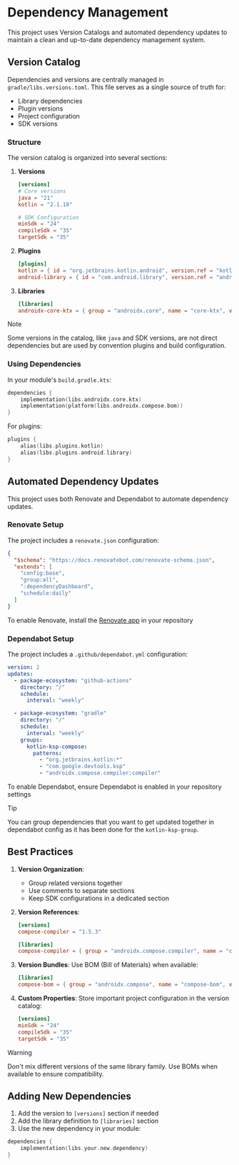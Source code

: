 # Dependency Management

This project uses Version Catalogs and automated dependency updates to maintain a clean and
up-to-date dependency management system.

## Version Catalog

Dependencies and versions are centrally managed in `gradle/libs.versions.toml`. This file serves as
a single source of truth for:

- Library dependencies
- Plugin versions
- Project configuration
- SDK versions

### Structure

The version catalog is organized into several sections:

1. **Versions**

	```toml
	[versions]
	# Core versions
	java = "21"
	kotlin = "2.1.10"
	
	# SDK Configuration
	minSdk = "24"
	compileSdk = "35"
	targetSdk = "35"
	```

2. **Plugins**

	```toml
	[plugins]
	kotlin = { id = "org.jetbrains.kotlin.android", version.ref = "kotlin" }
	android-library = { id = "com.android.library", version.ref = "androidGradlePlugin" }
	```

3. **Libraries**

	```toml
	[libraries]
	androidx-core-ktx = { group = "androidx.core", name = "core-ktx", version.ref = "androidxCore" }
	```

> [!NOTE]
> Some versions in the catalog, like `java` and SDK versions, are not direct dependencies but are
> used by convention plugins and build configuration.

### Using Dependencies

In your module's `build.gradle.kts`:

```kotlin
dependencies {
    implementation(libs.androidx.core.ktx)
    implementation(platform(libs.androidx.compose.bom))
}
```

For plugins:

```kotlin
plugins {
    alias(libs.plugins.kotlin)
    alias(libs.plugins.android.library)
}
```

## Automated Dependency Updates

This project uses both Renovate and Dependabot to automate dependency updates.

### Renovate Setup

The project includes a `renovate.json` configuration:

```json
{
  "$schema": "https://docs.renovatebot.com/renovate-schema.json",
  "extends": [
    "config:base",
    "group:all",
    ":dependencyDashboard",
    "schedule:daily"
  ]
}
```

To enable Renovate, install the [Renovate app](https://github.com/apps/renovate) in your repository

### Dependabot Setup

The project includes a `.github/dependabot.yml` configuration:

```yaml
version: 2
updates:
  - package-ecosystem: "github-actions"
    directory: "/"
    schedule:
      interval: "weekly"

  - package-ecosystem: "gradle"
    directory: "/"
    schedule:
      interval: "weekly"
    groups:
      kotlin-ksp-compose:
        patterns:
          - "org.jetbrains.kotlin:*"
          - "com.google.devtools.ksp"
          - "androidx.compose.compiler:compiler"
```

To enable Dependabot, ensure Dependabot is enabled in your repository settings

> [!TIP]
> You can group dependencies that you want to get updated together in dependabot config as it has
> been done for the `kotlin-ksp-group`.

## Best Practices

1. **Version Organization**:
	- Group related versions together
	- Use comments to separate sections
	- Keep SDK configurations in a dedicated section

2. **Version References**:

	```toml
	[versions]
	compose-compiler = "1.5.3"
	
	[libraries]
	compose-compiler = { group = "androidx.compose.compiler", name = "compiler", version.ref = "compose-compiler" }
	```

3. **Version Bundles**:
   Use BOM (Bill of Materials) when available:

	```toml
	[libraries]
	compose-bom = { group = "androidx.compose", name = "compose-bom", version.ref = "androidxComposeBom" }
	```

4. **Custom Properties**:
   Store important project configuration in the version catalog:

	```toml
	[versions]
	minSdk = "24"
	compileSdk = "35"
	targetSdk = "35"
	```

> [!WARNING]
> Don't mix different versions of the same library family. Use BOMs when available to ensure
> compatibility.

## Adding New Dependencies

1. Add the version to `[versions]` section if needed
2. Add the library definition to `[libraries]` section
3. Use the new dependency in your module:

```kotlin
dependencies {
    implementation(libs.your.new.dependency)
}
```
